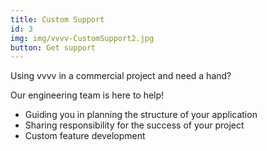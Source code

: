 ```yaml
---
title: Custom Support
id: 3
img: img/vvvv-CustomSupport2.jpg
button: Get support
---
```

<p>Using vvvv in a commercial project and need a hand?</p>

<p class="text-light mb-4">Our engineering team is here to help!</p>

- Guiding you in planning the structure of your application
- Sharing responsibility for the success of your project
- Custom feature development
